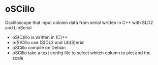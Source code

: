 # oSCillo

Oscilloscope that input column data from serial written in C++ with SLD2 and LibSerial

* oS(C)illo is written in (C)++
* o(S)Cillo use (S)DL2 and Lib(S)erial
* oSCillo compile on Debian
* oSCillo take a text config file to select whitch column to plot and the scale


